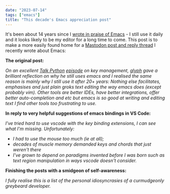 ```yaml
---
date: "2023-07-14"
tags: ["emacs"]
title: "This decade's Emacs appreciation post"
---
```


It's been about 14 years since I [wrote in praise of Emacs](https://kimvanwyk.co.za/tags/emacs/) - I still use it daily and it looks likely to be my editor for a long time to come. This post is to make a more easily found home for a [Mastodon post and reply thread](https://fosstodon.org/@kimvanwyk/110600813366396782) I recently wrote about Emacs:

**The original post:**

*On an excellent [Talk Python](https://talkpython.fm/) [episode](https://talkpython.fm/episodes/show/418/how-to-keep-a-secret-in-python-apps) on key management, [glyph](https://blog.glyph.im/) gave a brilliant reflection on why he still uses emacs and I realised the same reason is mainly why I still use it after 20+ years: Nothing else facilitates, emphasises and just plain groks text editing the way emacs does (except probably vim). Other tools are better IDEs, have better integrations, offer better auto-completion and etc but emacs is so good at writing and editing text I find other tools too frustrating to use.*

**In reply to very helpful suggestions of emacs bindings in VS Code:**

*I've tried hard to use vscode with the key binding extensions, I can see what I'm missing. Unfortunately:*
* *I had to use the mouse too much (ie at all);*
* *decades of muscle memory demanded keys and chords that just weren't there*
* *I've grown to depend on paradigms invented before I was born such as text region manipulation in ways vscode doesn't consider.*

**Finishing the posts with a smidgeon of self-awareness:**

*I fully realise this is a list of the personal idiosyncrasies of a curmudgeonly greybeard developer.*
